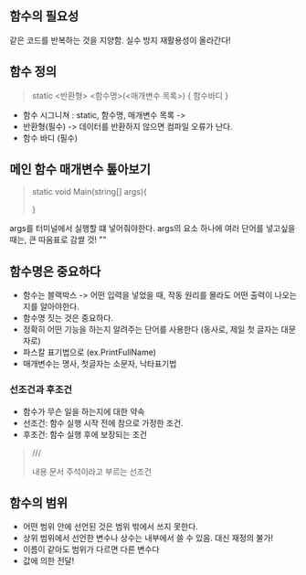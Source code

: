## 함수의 필요성
같은 코드를 반복하는 것을 지양함. 실수 방지
재활용성이 올라간다!

## 함수 정의
>static <반환형> <함수명>(<매개변수 목록>)
> {
> 함수바디
> }

- 함수 시그니쳐 : static, 함수명, 매개변수 목록 -> 
- 반환형(필수) -> 데이터를 반환하지 않으면 컴파일 오류가 난다.
- 함수 바디 (필수)

## 메인 함수 매개변수 톺아보기
> static void Main(string[] args){
> 
> }

args를 터미널에서 실행할 떄 넣어줘야한다.
args의 요소 하나에 여러 단어를 넣고싶을 때는, 큰 따옴표로 감쌀 것! ""

## 함수명은 중요하다
- 함수는 블랙박스 -> 어떤 입력을 넣었을 때, 작동 원리를 몰라도 어떤 출력이 나오는지를 알아야한다.
- 함수명 짓는 것은 중요하다.
- 정확히 어떤 기능을 하는지 알려주는 단어를 사용한다 (동사로, 제일 첫 글자는 대문자로)
- 파스칼 표기법으로 (ex.PrintFullName)
- 매개변수는 명사, 첫글자는 소문자, 낙타표기법

### 선조건과 후조건
- 함수가 무슨 일을 하는지에 대한 약속
- 선조건: 함수 실행 시작 전에 참으로 가정한 조건.
- 후조건: 함수 실행 후에 보장되는 조건
> /// 
><param name= "변수">내용</param>
> 문서 주석이라고 부르는 선조건

## 함수의 범위
- 어떤 범위 안에 선언된 것은 범위 밖에서 쓰지 못한다.
- 상위 범위에서 선언한 변수나 상수는 내부에서 쓸 수 있음. 대신 재정의 불가!
- 이름이 같아도 범위가 다르면 다른 변수다
- 값에 의한 전달!

